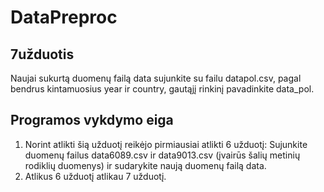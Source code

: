 # DataPreproc
## 7užduotis
Naujai sukurtą duomenų failą data sujunkite su failu datapol.csv, pagal bendrus kintamuosius year ir country, gautąjį rinkinį pavadinkite data_pol.

## Programos vykdymo eiga
1. Norint atlikti šią užduotį reikėjo pirmiausiai atlikti 6 užduotį:
 Sujunkite duomenų failus data6089.csv ir data9013.csv (įvairūs šalių metinių rodiklių
 duomenys) ir sudarykite naują duomenų failą data.
2. Atlikus 6 užduotį atlikau 7 užduotį.
